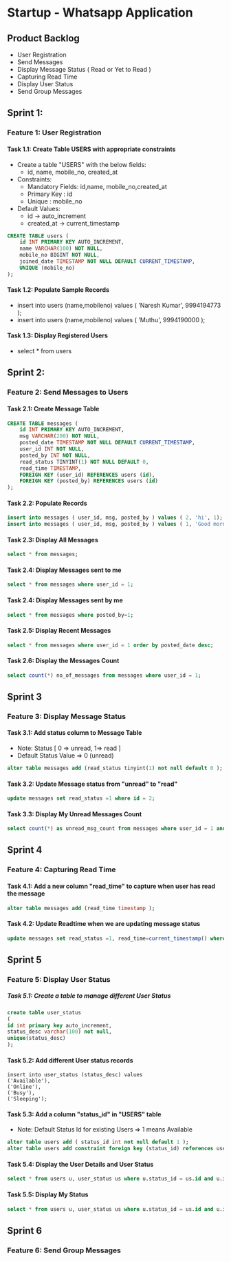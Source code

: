 # Startup - Whatsapp Application

## Product Backlog
* User Registration
* Send Messages
* Display Message Status ( Read or Yet to Read )
* Capturing Read Time
* Display User Status
* Send Group Messages

## Sprint 1: 
### Feature 1: User Registration
#### Task 1.1: Create Table USERS with appropriate constraints
* Create a table "USERS" with the below fields:
   * id, name, mobile_no, created_at
* Constraints: 
   * Mandatory Fields: id,name, mobile_no,created_at
   * Primary Key : id
   * Unique : mobile_no
* Default Values: 
   * id -> auto_increment
   * created_at -> current_timestamp
```sql
CREATE TABLE users (
    id INT PRIMARY KEY AUTO_INCREMENT,
    name VARCHAR(100) NOT NULL,
    mobile_no BIGINT NOT NULL,
    joined_date TIMESTAMP NOT NULL DEFAULT CURRENT_TIMESTAMP,
    UNIQUE (mobile_no)
);
```

#### Task 1.2: Populate Sample Records
* insert into users (name,mobileno) values ( 'Naresh Kumar', 9994194773 );
* insert into users (name,mobileno) values ( 'Muthu', 9994190000 );

#### Task 1.3: Display Registered Users
* select * from users


## Sprint 2: 
### Feature 2: Send Messages to Users

#### Task 2.1: Create Message Table
```sql
CREATE TABLE messages (
    id INT PRIMARY KEY AUTO_INCREMENT,
    msg VARCHAR(200) NOT NULL,
    posted_date TIMESTAMP NOT NULL DEFAULT CURRENT_TIMESTAMP,
    user_id INT NOT NULL,
    posted_by INT NOT NULL,
    read_status TINYINT(1) NOT NULL DEFAULT 0,
    read_time TIMESTAMP,
    FOREIGN KEY (user_id) REFERENCES users (id),
    FOREIGN KEY (posted_by) REFERENCES users (id)
);

```
#### Task 2.2: Populate Records
```sql
insert into messages ( user_id, msg, posted_by ) values ( 2, 'hi', 1);  -- User 1 sends message to User 2
insert into messages ( user_id, msg, posted_by ) values ( 1, 'Good morning', 2);
```

#### Task 2.3: Display All Messages
```sql
select * from messages;
```

#### Task 2.4: Display Messages sent to me
```sql
select * from messages where user_id = 1;
```

#### Task 2.4: Display Messages sent by me
```sql
select * from messages where posted_by=1;
```

#### Task 2.5: Display Recent Messages
```sql
select * from messages where user_id = 1 order by posted_date desc;
```

#### Task 2.6: Display the Messages Count
```sql
select count(*) no_of_messages from messages where user_id = 1;
```
## Sprint 3
### Feature 3: Display Message Status 

#### Task 3.1: Add status column to Message Table 
* Note: Status [ 0 => unread, 1=> read ]
* Default Status Value => 0  (unread)
```sql
alter table messages add (read_status tinyint(1) not null default 0 );
```

#### Task 3.2: Update Message status from "unread" to "read"
```sql
update messages set read_status =1 where id = 2;
```

#### Task 3.3: Display My Unread Messages Count
```sql
select count(*) as unread_msg_count from messages where user_id = 1 and read_status=0;
```

## Sprint 4
### Feature 4: Capturing Read Time
#### Task 4.1: Add a new column "read_time" to capture when user has read the message
```sql
alter table messages add (read_time timestamp );
```

#### Task 4.2: Update Readtime when we are updating message status
```sql
update messages set read_status =1, read_time=current_timestamp() where id = 1;
```

## Sprint 5
### Feature 5: Display User Status
##### Task 5.1: Create a table to manage different User Status
```sql
create table user_status 
(
id int primary key auto_increment,
status_desc varchar(100) not null,
unique(status_desc)
);
```
#### Task 5.2: Add different User status records
```
insert into user_status (status_desc) values 
('Available'),
('Online'),
('Busy'),
('Sleeping');
```

#### Task 5.3: Add a column "status_id" in "USERS" table 
* Note: Default Status Id for existing Users => 1 means Available
```sql
alter table users add ( status_id int not null default 1 );
alter table users add constraint foreign key (status_id) references user_status(id);
```

#### Task 5.4: Display the User Details and User Status 
```sql
select * from users u, user_status us where u.status_id = us.id and u.id = 1;
```

#### Task 5.5: Display My Status
```sql
select * from users u, user_status us where u.status_id = us.id and u.id = 1;
```

## Sprint 6
### Feature 6: Send Group Messages

